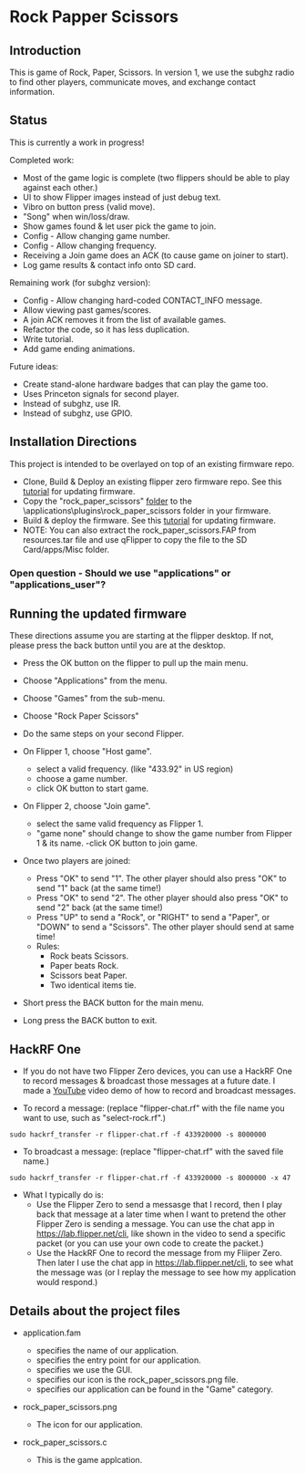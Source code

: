 # Rock Papper Scissors

## Introduction

This is game of Rock, Paper, Scissors. In version 1, we use the subghz radio to find other players, communicate moves, and exchange contact information.

## Status

This is currently a work in progress!

Completed work:

- Most of the game logic is complete (two flippers should be able to play against each other.)
- UI to show Flipper images instead of just debug text.
- Vibro on button press (valid move).
- "Song" when win/loss/draw.
- Show games found & let user pick the game to join.
- Config - Allow changing game number.
- Config - Allow changing frequency.
- Receiving a Join game does an ACK (to cause game on joiner to start).
- Log game results & contact info onto SD card.

Remaining work (for subghz version):

- Config - Allow changing hard-coded CONTACT_INFO message.
- Allow viewing past games/scores.
- A join ACK removes it from the list of available games.
- Refactor the code, so it has less duplication.
- Write tutorial.
- Add game ending animations.

Future ideas:

- Create stand-alone hardware badges that can play the game too.
- Uses Princeton signals for second player.
- Instead of subghz, use IR.
- Instead of subghz, use GPIO.

## Installation Directions

This project is intended to be overlayed on top of an existing firmware repo.

- Clone, Build &amp; Deploy an existing flipper zero firmware repo. See this [tutorial](/firmware/updating/README.md) for updating firmware.
- Copy the "rock_paper_scissors" [folder](..) to the \applications\plugins\rock_paper_scissors folder in your firmware.
- Build &amp; deploy the firmware. See this [tutorial](/firmware/updating/README.md) for updating firmware.
- NOTE: You can also extract the rock_paper_scissors.FAP from resources.tar file and use qFlipper to copy the file to the SD Card/apps/Misc folder.

### Open question - Should we use "applications" or "applications_user"?

## Running the updated firmware

These directions assume you are starting at the flipper desktop. If not, please press the back button until you are at the desktop.

- Press the OK button on the flipper to pull up the main menu.
- Choose "Applications" from the menu.
- Choose "Games" from the sub-menu.
- Choose "Rock Paper Scissors"

- Do the same steps on your second Flipper.

- On Flipper 1, choose "Host game".
  - select a valid frequency.  (like "433.92" in US region)
  - choose a game number.
  - click OK button to start game.

- On Flipper 2, choose "Join game".
  - select the same valid frequency as Flipper 1.
  - "game   none" should change to show the game number from Flipper 1 & its name.
  -click OK button to join game.

- Once two players are joined:

  - Press "OK" to send "1". The other player should also press "OK" to send "1" back (at the same time!)
  - Press "OK" to send "2". The other player should also press "OK" to send "2" back (at the same time!)
  - Press "UP" to send a "Rock", or "RIGHT" to send a "Paper", or "DOWN" to send a "Scissors". The other player should send at same time!
  - Rules:
    - Rock beats Scissors.
    - Paper beats Rock.
    - Scissors beat Paper.
    - Two identical items tie.

- Short press the BACK button for the main menu.

- Long press the BACK button to exit.

## HackRF One

- If you do not have two Flipper Zero devices, you can use a HackRF One to record messages &amp; broadcast those messages at a future date. I made a [YouTube](https://www.youtube.com/watch?v=S0sgcDQrVOc) video demo of how to record and broadcast messages.

- To record a message: (replace "flipper-chat.rf" with the file name you want to use, such as "select-rock.rf".)

```
sudo hackrf_transfer -r flipper-chat.rf -f 433920000 -s 8000000
```

- To broadcast a message: (replace "flipper-chat.rf" with the saved file name.)

```
sudo hackrf_transfer -r flipper-chat.rf -f 433920000 -s 8000000 -x 47
```

- What I typically do is:
  - Use the Flipper Zero to send a messasge that I record, then I play back that message at a later time when I want to pretend the other Flipper Zero is sending a message. You can use the chat app in https://lab.flipper.net/cli, like shown in the video to send a specific packet (or you can use your own code to create the packet.)
  - Use the HackRF One to record the message from my Fliiper Zero. Then later I use the chat app in https://lab.flipper.net/cli, to see what the message was (or I replay the message to see how my application would respond.)

## Details about the project files

- application.fam

  - specifies the name of our application.
  - specifies the entry point for our application.
  - specifies we use the GUI.
  - specifies our icon is the rock_paper_scissors.png file.
  - specifies our application can be found in the "Game" category.

- rock_paper_scissors.png

  - The icon for our application.

- rock_paper_scissors.c
  - This is the game applcation.
